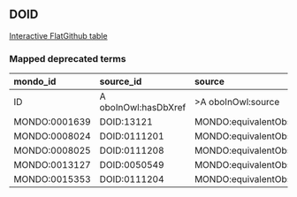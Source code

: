 ## DOID
[Interactive FlatGithub table](https://flatgithub.com/monarch-initiative/mondo-ingest?filename=src/ontology/reports/doid_mapped_deprecated_terms.robot.template.tsv)

### Mapped deprecated terms
| mondo_id      | source_id            | source                   |
|:--------------|:---------------------|:-------------------------|
| ID            | A oboInOwl:hasDbXref | >A oboInOwl:source       |
| MONDO:0001639 | DOID:13121           | MONDO:equivalentObsolete |
| MONDO:0008024 | DOID:0111201         | MONDO:equivalentObsolete |
| MONDO:0008025 | DOID:0111208         | MONDO:equivalentObsolete |
| MONDO:0013127 | DOID:0050549         | MONDO:equivalentObsolete |
| MONDO:0015353 | DOID:0111204         | MONDO:equivalentObsolete |